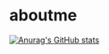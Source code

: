# aboutme

[![Anurag's GitHub stats](https://github-readme-stats.vercel.app/api?username=YANGYongqiang)](https://github.com/anuraghazra/github-readme-stats)
